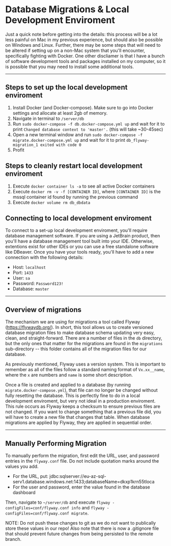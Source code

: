 # Database Migrations & Local Development Enviroment

Just a quick note before getting into the details: this process will be a lot less painful on Mac in my previous experience, but should also be possible on Windows and Linux. Further, there may be some steps that will need to be altered if setting up on a non-Mac system that you'll encounter, specifically fighting with Docker. One other discliamer is that I have a bunch of software development tools and packages installed on my computer, so it is possible that you may need to install some additional tools.

------

## Steps to set up the local development enviroment
1. Install Docker (and Docker-compose). Make sure to go into Docker settings and allocate at least 2gb of memory.
2. Navigate in terminal to `/server/db`
3. Run `sudo docker-compose -f db.docker-compose.yml up` and wait for it to print `Changed database context to 'master'.` (this will take ~30-45sec)
4. Open a new terminal window and run `sudo docker-compose -f migrate.docker-compose.yml up` and wait for it to print `db_flyway-migration_1 exited with code 0`
5. Profit

## Steps to cleanly restart local development enviroment
1. Execute `docker container ls -a` to see all active Docker containers
2. Execute `docker rm -v -f [CONTAINER ID]`, where `[CONTAINER ID]` is the mssql container id found by running the previous command
3. Execute `docker volume rm db_dbdata`

## Connecting to local development enviroment
To connect to a set-up local development enviroment, you'll require database management software. If you are using a JetBrain product, then you'll have a database management tool built into your IDE. Otherwise, extentions exist for other IDEs or you can use a free standalone software like DBeaver. Once you have your tools ready, you'll have to add a new connection with the following details:
- Host: `localhost`
- Port: `1433`
- User: `sa`
- Password: `Password123!`
- Database: `master`

------

## Overview of migrations
The mechanism we are using for migrations a tool called Flyway (https://flywaydb.org/). In short, this tool allows us to create versioned database migration files to make database schema updating very easy, clean, and straight-forward. There are a number of files in the `db` directory, but the only ones that matter for the migrations are found in the `migrations` sub-directory -- this folder contains all of the migration files for our database.

As previously mentioned, Flyway uses a version system. This is important to remember as all of the files follow a standard naming format of `Vx.xx__name`, where the `x` are numbers and `name` is some short description. 

Once a file is created and applied to a database (by running `migrate.docker-compose.yml`), that file can no longer be changed without fully resetting the database. This is perfectly fine to do in a local development enviroment, but very not ideal in a production enviroment. This rule occurs as Flyway keeps a checksum to ensure previous files are not changed. If you want to change something that a previous file did, you will have to create a new file that changes that table. When database migrations are applied by Flyway, they are applied in sequential order.

------

## Manually Performing Migration
To manually perform the migration, first edit the URL, user, and password entries in the `flyway.conf` file. Do not include quotation marks around the values you add.
- For the URL, put: jdbc:sqlserver://eu-az-sql-serv1.database.windows.net:1433;databaseName=dkxp1krn55tloca
- For the user and password, enter the value found in the database dashboard

Then, navigate to `~/server/db` and execute `flyway -configFiles=conf/flyway.conf info` and `flyway -configFiles=conf/flyway.conf migrate`.

NOTE: Do not push these changes to git as we do not want to publically store these values in our repo! Also note that there is now a .gitignore file that should prevent future changes from being persisted to the remote branch.
